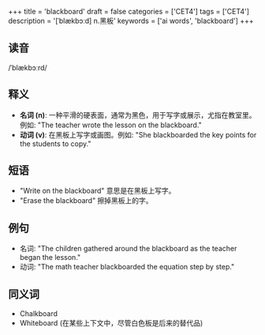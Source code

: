 +++
title = 'blackboard'
draft = false
categories = ['CET4']
tags = ['CET4']
description = '[ˈblækbɔːd] n.黑板'
keywords = ['ai words', 'blackboard']
+++

## 读音
/ˈblækbɔːrd/

## 释义
- **名词 (n)**: 一种平滑的硬表面，通常为黑色，用于写字或展示，尤指在教室里。例如: "The teacher wrote the lesson on the blackboard."
- **动词 (v)**: 在黑板上写字或画图。例如: "She blackboarded the key points for the students to copy."

## 短语
- "Write on the blackboard" 意思是在黑板上写字。
- "Erase the blackboard" 擦掉黑板上的字。

## 例句
- 名词: "The children gathered around the blackboard as the teacher began the lesson."
- 动词: "The math teacher blackboarded the equation step by step."

## 同义词
- Chalkboard
- Whiteboard (在某些上下文中，尽管白色板是后来的替代品)
